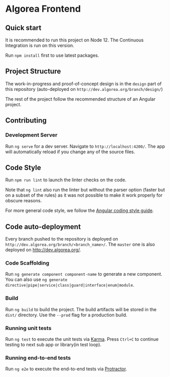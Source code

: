 # Algorea Frontend

## Quick start

It is recommended to run this project on Node 12. The Continuous Integration is run on this version.

Run `npm install` first to use latest packages.

## Project Structure

The work-in-progress and proof-of-concept design is in the `design` part of this repository (auto-deployed on `http://dev.algorea.org/branch/design/`)

The rest of the project follow the recommended structure of an Angular project.

## Contributing

### Development Server

Run `ng serve` for a dev server. Navigate to `http://localhost:4200/`. The app will automatically reload if you change any of the source files.

## Code Style

Run `npm run lint` to launch the linter checks on the code.

Note that `ng lint` also run the linter but without the parser option (faster but on a subset of the rules) as it was not possible to
make it work properly for obscure reasons.

For more general code style, we follow the [Angular coding style guide](https://angular.io/guide/styleguide).

## Code auto-deployment

Every branch pushed to the repository is deployed on `http://dev.algorea.org/branch/<branch_name>/`. The `master` one is also deployed on http://dev.algorea.org/.

### Code Scaffolding

Run `ng generate component component-name` to generate a new component. You can also use `ng generate directive|pipe|service|class|guard|interface|enum|module`.

### Build

Run `ng build` to build the project. The build artifacts will be stored in the `dist/` directory. Use the `--prod` flag for a production build.

### Running unit tests

Run `ng test` to execute the unit tests via [Karma](https://karma-runner.github.io). Press `Ctrl+C` to continue testing to next sub app or library(in test loop).

### Running end-to-end tests

Run `ng e2e` to execute the end-to-end tests via [Protractor](http://www.protractortest.org/).
